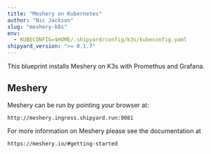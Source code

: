 ```yaml
---
title: "Meshery on Kubernetes"
author: "Nic Jackson"
slug: "meshery-k8s"
env:
  - KUBECONFIG=$HOME/.shipyard/config/k3s/kubeconfig.yaml
shipyard_version: ">= 0.1.7"
---
```


This blueprint installs Meshery on K3s with Promethus and Grafana.

## Meshery
Meshery can be run by pointing your browser at:

```
http://meshery.ingress.shipyard.run:9081
```

For more information on Meshery please see the documentation at 

```
https://meshery.io/#getting-started
```
